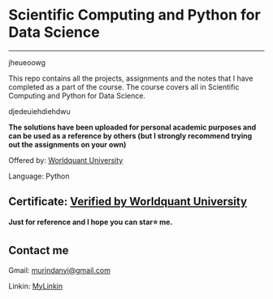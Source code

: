 # Scientific Computing and Python for Data Science
*************************************************************************

jheueoowg 

This repo contains all the projects, assignments and the notes that I have completed as a part of the course. The course covers all in Scientific Computing and Python for Data Science.

djedeuiehdiehdwu

**The solutions have been uploaded for personal academic purposes and can be used as a reference by others (but I strongly recommend trying out the assignments on your own)**

Offered by: [Worldquant University](https://wqu-apply.thedataincubator.com/)

Language: Python

## Certificate:  [Verified by Worldquant University ](https://wqu.thedataincubator.com/certificate/6315988161134592)


**Just for reference and I hope you can star⭐ me.**
  
## Contact me

  Gmail: murindanyi@gmail.com
  
  Linkin: [MyLinkin](https://www.linkedin.com/in/murindanyi-sudi-aa8793150/)
